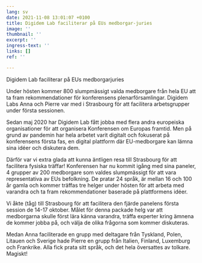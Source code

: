 ```yaml
---
lang: sv
date: 2021-11-08 13:01:07 +0100
title: Digidem Lab faciliterar på EUs medborgar-juries
image: ''
thumbnail: ''
excerpt: ''
ingress-text: ''
links: []
ref: ''

---
```

Digidem Lab faciliterar på EUs medborgarjuries

Under hösten kommer 800 slumpmässigt valda medborgare från hela EU att ta fram rekommendationer för konferensens plenarförsamlingar. Digidem Labs Anna och Pierre var med i Strasbourg för att facilitera arbetsgrupper under första sessionen.

Sedan maj 2020 har Digidem Lab fått jobba med flera andra europeiska organisationer för att organisera Konferensen om Europas framtid. Men på grund av pandemin har hela arbetet varit digitalt och fokuserat på konferensens första fas, en digital plattform där EU-medborgare kan lämna sina idéer och diskutera dem.

Därför var vi extra glada att kunna äntligen resa till Strasbourg för att facilitera fysiska träffar! Konferensen har nu kommit igång med sina paneler, 4 grupper av 200 medborgare som valdes slumpmässigt för att vara representativa av EUs befolkning. De pratar 24 språk, är mellan 16 och 100 år gamla och kommer träffas tre helger under hösten för att arbeta med varandra och ta fram rekommendationer baserade på plattformens idéer.

Vi åkte (tåg) till Strasbourg för att facilitera den fjärde panelens första session de 14-17 oktober. Målet för denna packade helg var att medborgarna skulle först lära känna varandra, träffa experter kring ämnena de kommer jobba på, och välja de olika frågorna som kommer diskuteras.

Medan Anna faciliterade en grupp med deltagare från Tyskland, Polen, Litauen och Sverige hade Pierre en grupp från Italien, Finland, Luxemburg och Frankrike. Alla fick prata sitt språk, och det hela översattes av tolkare. Magiskt!